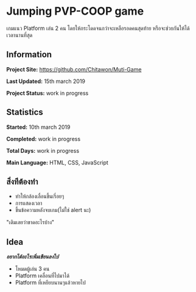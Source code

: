 # Jumping PVP-COOP game
เกมแนว Platform เล่น 2 คน โดยให้กระโดดจนกว่าจะเหลือรอดคนสุดท้าย หรือจะช่วยกันให้ได้เวลานานที่สุด

## Information

**Project Site:** https://github.com/Chitawon/Muti-Game

**Last Updated:** 15th march 2019  

**Project Status:** work in progress

## Statistics

**Started:** 10th march 2019  

**Completed:** work in progress 

**Total Days:**  work in progress 

**Main Language:** HTML, CSS, JavaScript  
 
## สิ่งทีต้องทำ
- ทำให้กล้องเลื่อนขึ้นเรี่อยๆ
- การแสดงเวลา
- ขึ้นข้อความหลังจบเกม(ไม่ใช่ alert นะ)

"เติมเลยว่าขาดอะไรบ้าง"



## Idea

***อยากได้อะไรเพิ่มเขียนลงไป***

- โหมดผู้เล่น 3 คน
- Platform เคลื่อนที่ไปมาได้
- Platform ที่เหยียบนานๆแล้วหายไป
